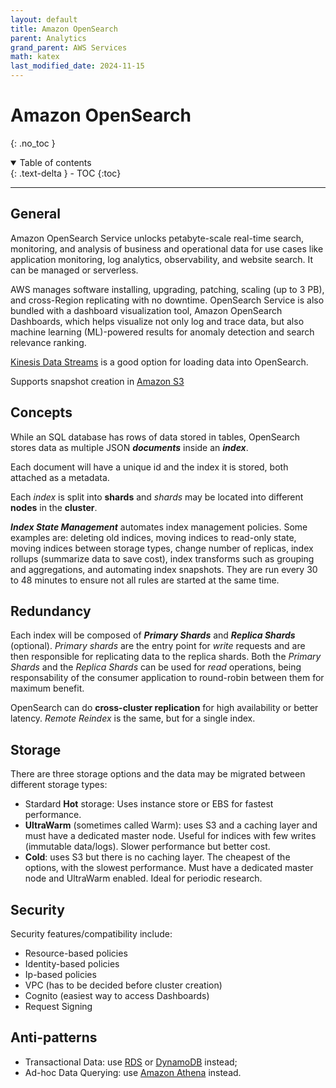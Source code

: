 ```yaml
---
layout: default
title: Amazon OpenSearch
parent: Analytics
grand_parent: AWS Services
math: katex
last_modified_date: 2024-11-15
---
```


# Amazon OpenSearch
{: .no_toc }

<details open markdown="block">
  <summary>
    Table of contents
  </summary>
  {: .text-delta }
- TOC
{:toc}
</details>

---

## General

Amazon OpenSearch Service unlocks petabyte-scale real-time search, monitoring, and analysis of business and operational data for use cases like application monitoring, log analytics, observability, and website search. It can be managed or serverless.

AWS manages software installing, upgrading, patching, scaling (up to 3 PB), and cross-Region replicating with no downtime. OpenSearch Service is also bundled with a dashboard visualization tool, Amazon OpenSearch Dashboards, which helps visualize not only log and trace data, but also machine learning (ML)-powered results for anomaly detection and search relevance ranking.

[Kinesis Data Streams](docs/analytics/kinesis.html) is a good option for loading data into OpenSearch.

Supports snapshot creation in [Amazon S3](docs/storage/s3.html)

## Concepts

While an SQL database has rows of data stored in tables, OpenSearch stores data as multiple JSON ***documents*** inside an ***index***.

Each document will have a unique id and the index it is stored, both attached as a metadata.

Each *index* is split into **shards** and *shards* may be located into different **nodes** in the **cluster**.

***Index State Management*** automates index management policies. Some examples are: deleting old indices, moving indices to read-only state, moving indices between storage types, change number of replicas, index rollups (summarize data to save cost), index transforms such as grouping and aggregations, and automating index snapshots. They are run every 30 to 48 minutes to ensure not all rules are started at the same time.

## Redundancy

Each index will be composed of ***Primary Shards*** and ***Replica Shards*** (optional). *Primary shards* are the entry point for *write* requests and are then responsible for replicating data to the replica shards. Both the *Primary Shards* and the *Replica Shards* can be used for *read* operations, being responsability of the consumer application to round-robin between them for maximum benefit.

OpenSearch can do **cross-cluster replication** for high availability or better latency. *Remote Reindex* is the same, but for a single index.

## Storage

There are three storage options and the data may be migrated between different storage types:

- Stardard **Hot** storage: Uses instance store or EBS for fastest performance.
- **UltraWarm** (sometimes called Warm): uses S3 and a caching layer and must have a dedicated master node. Useful for indices with few writes (immutable data/logs). Slower performance but better cost.
- **Cold**: uses S3 but there is no caching layer. The cheapest of the options, with the slowest performance. Must have a dedicated master node and UltraWarm enabled. Ideal for periodic research.

## Security

Security features/compatibility include:

- Resource-based policies
- Identity-based policies
- Ip-based policies
- VPC (has to be decided before cluster creation)
- Cognito (easiest way to access Dashboards)
- Request Signing

## Anti-patterns

- Transactional Data: use [RDS](docs/database/rds.html) or [DynamoDB](docs/database/dynamodb.html) instead;
- Ad-hoc Data Querying: use [Amazon Athena](docs/analytics/athena.html) instead.
